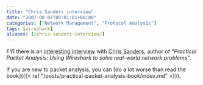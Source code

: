 ```yaml
---
title: "Chris Sanders interview"
date: "2007-08-07T09:01:01+00:00"
categories: ["Network Management", "Protocol Analysis"]
tags: [wireshark]
aliases: [/chris-sanders-interview/]
---
```


FYI there is an [interesting interview](http://searchnetworking.techtarget.com/qna/0,289202,sid7_gci1266202,00.html) with [Chris Sanders](http://www.chrissanders.org/?p=102), author of *"Practical Packet Analysis: Using Wireshark to solve real-world network problems"*.

If you are new to packet analysis, you can [do a lot worse than read the book]({{< ref "/posts/practical-packet-analysis-book/index.md" >}}).
